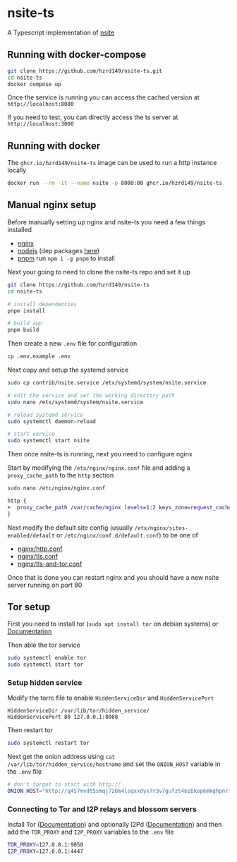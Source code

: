 # nsite-ts

A Typescript implementation of [nsite](https://github.com/lez/nsite)

## Running with docker-compose

```sh
git clone https://github.com/hzrd149/nsite-ts.git
cd nsite-ts
docker compose up
```

Once the service is running you can access the cached version at `http://localhost:8080`

If you need to test, you can directly access the ts server at `http://localhost:3000`

## Running with docker

The `ghcr.io/hzrd149/nsite-ts` image can be used to run a http instance locally

```sh
docker run --rm -it --name nsite -p 8080:80 ghcr.io/hzrd149/nsite-ts
```

## Manual nginx setup

Before manually setting up nginx and nsite-ts you need a few things installed
 - [nginx](https://nginx.org/)
 - [nodejs](https://nodejs.org/en/download/package-manager) (dep packages [here](https://deb.nodesource.com/))
 - [pnpm](https://pnpm.io/) run `npm i -g pnpm` to install

Next your going to need to clone the nsite-ts repo and set it up

```sh
git clone https://github.com/hzrd149/nsite-ts
cd nsite-ts

# install dependencies
pnpm install

# build app
pnpm build
```

Then create a new `.env` file for configuration

```sh
cp .env.example .env
```

Next copy and setup the systemd service

```sh
sudo cp contrib/nsite.service /etx/systemd/system/nsite.service

# edit the service and set the working directory path
sudo nano /etx/systemd/system/nsite.service

# reload systemd service
sudo systemctl daemon-reload

# start service
sudo systemctl start nsite
```

Then once nsite-ts is running, next you need to configure nginx

Start by modifying the `/etx/nginx/nginx.conf` file and adding a `proxy_cache_path` to the `http` section

```sh
sudo nano /etc/nginx/nginx.conf
```

```diff
http {
+  proxy_cache_path /var/cache/nginx levels=1:2 keys_zone=request_cache:10m max_size=10g inactive=60m use_temp_path=off;
}
```

Next modify the default site config (usually `/etx/nginx/sites-enabled/default` or `/etc/nginx/conf.d/default.conf`) to be one of
 - [nginx/http.conf](./nginx/http.conf)
 - [nginx/tls.conf](./nginx/tls.conf)
 - [nginx/tls-and-tor.conf](./nginx/tls-and-tor.conf)

Once that is done you can restart nginx and you should have a new nsite server running on port 80

## Tor setup

First you need to install tor (`sudo apt install tor` on debian systems) or [Documentation](https://community.torproject.org/onion-services/setup/install/)

Then able the tor service

```sh
sudo systemctl enable tor
sudo systemctl start tor
```

### Setup hidden service

Modify the torrc file to enable `HiddenServiceDir` and `HiddenServicePort`

```
HiddenServiceDir /var/lib/tor/hidden_service/
HiddenServicePort 80 127.0.0.1:8080
```

Then restart tor

```sh
sudo systemctl restart tor
```

Next get the onion address using `cat /var/lib/tor/hidden_service/hostname` and set the `ONION_HOST` variable in the `.env` file

```sh
# don't forget to start with http://
ONION_HOST="http://q457mvdt5smqj726m4lsqxxdyx7r3v7gufzt46zbkop6mkghpnr7z3qd.onion"
```

### Connecting to Tor and I2P relays and blossom servers

Install Tor ([Documentation](https://community.torproject.org/onion-services/setup/install/)) and optionally I2Pd ([Documentation](https://i2pd.readthedocs.io/en/latest/user-guide/install/)) and then add the `TOR_PROXY` and `I2P_PROXY` variables to the `.env` file

```sh
TOR_PROXY=127.0.0.1:9050
I2P_PROXY=127.0.0.1:4447
```
